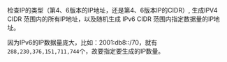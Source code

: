 检查IP的类型（第4、6版本的IP地址，还是第4、6版本IP的CIDR）, 生成IPV4 CIDR 范围内的所有IP地址，以及随机生成 IPv6 CIDR 范围内指定数据量的IP地址。

因为IPv6的IP数据量庞大，比如：2001:db8::/70，就有`288,230,376,151,711,744`个，故要指定要生成的IP数量。

